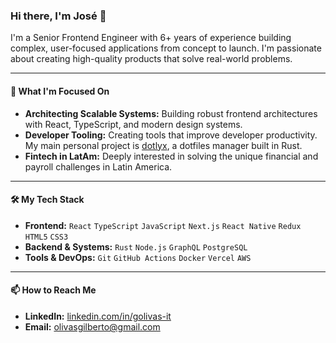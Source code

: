 ### Hi there, I'm José 👋

I'm a Senior Frontend Engineer with 6+ years of experience building complex, user-focused applications from concept to launch. I'm passionate about creating high-quality products that solve real-world problems.

---

#### 🚀 What I'm Focused On

-   **Architecting Scalable Systems:** Building robust frontend architectures with React, TypeScript, and modern design systems.
-   **Developer Tooling:** Creating tools that improve developer productivity. My main personal project is [dotlyx](https://github.com/GOI17/dotlyx), a dotfiles manager built in Rust.
-   **Fintech in LatAm:** Deeply interested in solving the unique financial and payroll challenges in Latin America.

---

#### 🛠️ My Tech Stack

-   **Frontend:** `React` `TypeScript` `JavaScript` `Next.js` `React Native` `Redux` `HTML5` `CSS3`
-   **Backend & Systems:** `Rust` `Node.js` `GraphQL` `PostgreSQL`
-   **Tools & DevOps:** `Git` `GitHub Actions` `Docker` `Vercel` `AWS`

---

#### 📫 How to Reach Me

-   **LinkedIn:** [linkedin.com/in/golivas-it](https://linkedin.com/in/golivas-it)
-   **Email:** [olivasgilberto@gmail.com](mailto:olivasgilberto@gmail.com)

